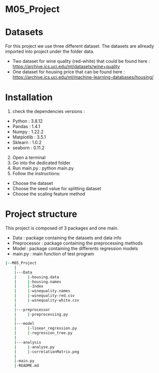 # M05_Project


# Datasets
For this project we use three different dataset. The datasets are allready imported into project under the folder data.
  - Two dataset for wine quality (red-white) that could be found here : https://archive.ics.uci.edu/ml/datasets/wine+quality
  - One dataset for housing price that can be found here : https://archive.ics.uci.edu/ml/machine-learning-databases/housing/ 

# Installation
1. check the dependencies versions : 
  - Python : 3.8.12
  - Pandas : 1.4.1
  - Numpy : 1.22.2
  - Matplotlib : 3.5.1
  - Sklearn : 1.0.2
  - seaborn : 0.11.2
2. Open a terminal
3. Go into the dedicated folder
4. Run main.py : python main.py
5. Follow the instructions:
  - Choose the dataset
  - Choose the seed value for splitting dataset
  - Choose the scaling feature method

# Project structure
This project is composed of 3 packages and one main. 
  - Data : package containing the datasets and data info
  - Preprocessor : package containing the preprocessing methods
  - Model : package containing the differents regression models
  - main.py : main function of test program
  
```bash
|--M05_Project
    |
    |---Data
    |     |-housing.data
    |     |-housing.names
    |     |-Index
    |     |-winequality.names
    |     |-winequality-red.csv
    |     |-winequality-white.csv
    |
    |---preprocessor
    |     |-preprocessing.py
    |
    |---model
    |     |-linear_regression.py
    |     |-regression_tree.py
    |
    |---analysis
    |     |-analyse.py
    |     |-correlationMatrix.png
    |
    |-main.py
    |-README.md
```